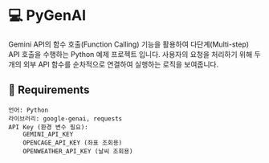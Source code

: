 # 💻 PyGenAI

Gemini API의 함수 호출(Function Calling) 기능을 활용하여 다단계(Multi-step) API 호출을 수행하는 Python 예제 프로젝트 입니다. 사용자의 요청을 처리하기 위해 두 개의 외부 API 함수를 순차적으로 연결하여 실행하는 로직을 보여줍니다.

## 🧰 Requirements
    언어: Python
    라이브러리: google-genai, requests
    API Key (환경 변수 필요):
        GEMINI_API_KEY
        OPENCAGE_API_KEY (좌표 조회용)
        OPENWEATHER_API_KEY (날씨 조회용)
